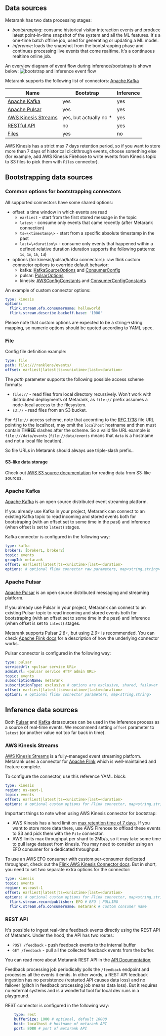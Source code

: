 ## Data sources

Metarank has two data processing stages:
* *bootstrapping*: consume historical visitor interaction events and produce latest point-in-time snapshot of the system 
and all the ML features. It's a one-time batch offline job, used for generating or updating a ML model.
* *inference*: loads the snapshot from the bootstrapping phase and continues processing live events that come realtime. It's
a continuous realtime online job.

An overview diagram of event flow during inference/bootstrap is shown below:
![bootstrap and inference event flow](img/connectors.png)

Metarank supports the following list of connectors:
[Apache Kafka](data-sources.md#)

| Name                                                       | Bootstrap              | Inference |
|------------------------------------------------------------|------------------------|-----------|
| [Apache Kafka](data-sources.md#apache-kafka)               | yes                    | yes       |
| [Apache Pulsar](data-sources.md#apache-pulsar)             | yes                    | yes       |
| [AWS Kinesis Streams](data-sources.md#aws-kinesis-streams) | yes, but actually no * | yes       |
| [RESTful API](data-sources.md#rest-api)                    | no                     | yes       |
| [Files](data-sources.md#files)                             | yes                    | no        |

AWS Kinesis has a strict max 7 days retention period, so if you want to store more than 7
days of historical clickthrough events, choose something else (for example, add AWS 
Kinesis Firehose to write events from Kinesis topic to S3 files to pick them with `Files` 
connector).

## Bootstrapping data sources

### Common options for bootstrapping connectors

All supported connectors have some shared options:
* offset: a time window in which events are read
  * `earliest` - start from the first stored message in the topic
  * `latest` - consume only events that came recently (after Metarank connection)
  * `ts=\<timestamp\>` - start from a specific absolute timestamp in the past
  * `last=\<duration\>` - consume only events that happened within a defined relative duration (duration supports the
  following patterns: `1s`, `1m`, `1h`, `1d`)
* options (for kinesis/pulsar/kafka connectors): raw flink custom connector options to override default behavior:
  * kafka: [KafkaSourceOptions](https://github.com/apache/flink/blob/master/flink-connectors/flink-connector-kafka/src/main/java/org/apache/flink/connector/kafka/source/KafkaSourceOptions.java)
  and [ConsumerConfig](https://kafka.apache.org/24/javadoc/org/apache/kafka/clients/consumer/ConsumerConfig.html)
  * pulsar: [PulsarOptions](https://nightlies.apache.org/flink/flink-docs-master/docs/connectors/datastream/pulsar/#source-configurable-options)
  * kinesis: [AWSConfigConstants](https://github.com/apache/flink/blob/master/flink-connectors/flink-connector-aws-base/src/main/java/org/apache/flink/connector/aws/config/AWSConfigConstants.java) and
  [ConsumerConfigConstants](https://github.com/apache/flink/blob/master/flink-connectors/flink-connector-kinesis/src/main/java/org/apache/flink/streaming/connectors/kinesis/config/ConsumerConfigConstants.java)

An example of custom connector options:
```yaml
type: kinesis
options:
  flink.stream.efo.consumername: helloworld
  flink.stream.describe.backoff.base: '1000'
```

Please note that custom options are expected to be a string->string mapping, so numeric
options should be quoted according to YAML spec.

### File

Config file definition example:
```yaml
type: file
path: file:///ranklens/events/
offset: earliest|latest|ts=<unixtime>|last=<duration>
```

The *path* parameter supports the following possible access scheme formats:
* `file://` - read files from local directory recursively. Won't work with distributed deployments of Metarank, as 
`file://` prefix assumes a node-local access to the filesystem.
* `s3://` - read files from an S3 bucket.

For `file://` access scheme, note that according to the [RFC 1738](https://www.ietf.org/rfc/rfc1738.txt) file URL 
pointing to the localhost, may omit the `localhost` hostname and then must contain **THREE** slashes after the scheme. 
So a valid file URL example is `file:///data/events` (`file://data/events` means that `data` is a hostname and not a local file location).

So file URLs in Metarank should always use triple-slash prefix..

#### S3-like data storage
Check out [AWS S3 source documentation](deploy/aws-s3.md) for reading data from S3-like sources.


### Apache Kafka

[Apache Kafka](https://kafka.apache.org/) is an open source distributed event streaming platform. 

If you already use Kafka in your project, Metarank can connect to an existing Kafka topic to read incoming and stored events both for bootstraping (with an offset set to some time in the past)
and inference (when offset is set to `latest`) stages.

Kafka connector is configured in the following way:

```yaml
type: kafka
brokers: [broker1, broker2]
topic: events
groupId: metarank
offset: earliest|latest|ts=<unixtime>|last=<duration>
options: # optional flink connector raw parameters, map<string,string>
```

### Apache Pulsar

[Apache Pulsar](https://pulsar.apache.org/) is an open source distributed messaging and streaming platform.

If you already use Pulsar in your project, Metarank can connect to an existing Pulsar topic to read incoming and stored events both for bootstraping (with an offset set to some time in the past)
and inference (when offset is set to `latest`) stages.

Metarank supports Pulsar *2.8+*, but using *2.9+* is recommended. You can check [Apache Flink docs](https://nightlies.apache.org/flink/flink-docs-master/docs/connectors/datastream/pulsar/)
for a description of how the underlying connector works.

Pulsar connector is configured in the following way:
```yaml
type: pulsar
serviceUrl: <pulsar service URL>
adminUrl: <pulsar service HTTP admin URL>
topic: events
subscriptionName: metarank
subscriptionType: exclusive # options are exclusive, shared, failover
offset: earliest|latest|ts=<unixtime>|last=<duration>
options: # optional flink connector parameters, map<string,string>
```

## Inference data sources

Both [Pulsar](#apache-pulsar) and [Kafka](#apache-kafka) datasources can be used in the inference process as a source of real-time events. 
We recommend setting `offset` parameter to `latest` (or another value not too far back in time).

### AWS Kinesis Streams

[AWS Kinesis Streams](https://aws.amazon.com/kinesis/) is a fully-managed event streaming platform.
Metarank uses a connector for [Apache Flink](https://flink.apache.org) which is well-maintained and
feature complete.

To configure the connector, use this reference YAML block:
```yaml
type: kinesis
region: us-east-1
topic: events
offset: earliest|latest|ts=<unixtime>|last=<duration>
options: # optional custom options for Flink connector, map<string,string>
```

Important things to note when using AWS Kinesis connector for bootstrap:
* AWS Kinesis has a hard limit on [max retention time of 7 days](https://docs.aws.amazon.com/streams/latest/dev/service-sizes-and-limits.html).
If you want to store more data there, use AWS Firehose to offload these events to S3 and pick them with the `File` connector.
* AWS limits max throughput per shard to 2Mb/s, so it may take some time to pull large dataset
from kinesis. You may need to consider using an EFO consumer for a dedicated throughput.

To use an AWS EFO consumer with custom per-consumer dedicated throughput, check out the
[Flink AWS Kinesis Connector docs](https://nightlies.apache.org/flink/flink-docs-master/docs/connectors/datastream/kinesis/#using-enhanced-fan-out).
But in short, you need to set two separate extra options for the connector:
```yaml
type: kinesis
topic: events
region: us-east-1
offset: earliest|latest|ts=<unixtime>|last=<duration>
options: # optional custom options for Flink connector, map<string,string>
  flink.stream.recordpublisher: EFO # EFO | POLLING
  flink.stream.efo.consumername: metarank # custom consumer name 
```

### REST API

It's possible to ingest real-time feedback events directly using the REST API of Metarank. Under the hood, the API has 
two routes:
* `POST /feedback` - push feedback events to the internal buffer
* `GET /feedback` - pull all the collected feedback events from the buffer.

You can read more about Metarank REST API in the [API Documentation](api_schema.md);

Feedback processing job periodically polls the `/feedback` endpoint and processes all the events it emits. In other words, 
a REST API feedback ingestion has no persistence (restarted API causes data loss) and no failover (glitch in feedback processing
job means data loss). But it requires no external systems and is a wonderful tool for local dev runs in a playground.

REST connector is configured in the following way:
```yaml
    type: rest
    bufferSize: 1000 # optional, default 10000
    host: localhost # hostname of metarank API
    port: 8080 # port of metarank API
```
